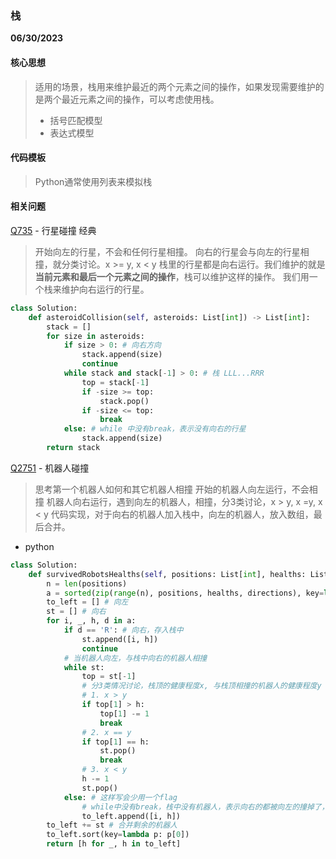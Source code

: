 ### 栈

**06/30/2023**

#### 核心思想
> 适用的场景，栈用来维护最近的两个元素之间的操作，如果发现需要维护的是两个最近元素之间的操作，可以考虑使用栈。
> - 括号匹配模型
> - 表达式模型

#### 代码模板 
> Python通常使用列表来模拟栈

#### 相关问题
[Q735] - 行星碰撞 经典
> 开始向左的行星，不会和任何行星相撞。
> 向右的行星会与向左的行星相撞，就分类讨论。x >= y, x < y
> 栈里的行星都是向右运行。我们维护的就是**当前元素和最后一个元素之间的操作**，栈可以维护这样的操作。
> 我们用一个栈来维护向右运行的行星。
```python
class Solution:
    def asteroidCollision(self, asteroids: List[int]) -> List[int]:
        stack = []
        for size in asteroids:
            if size > 0: # 向右方向
                stack.append(size)
                continue 
            while stack and stack[-1] > 0: # 栈 LLL...RRR
                top = stack[-1]
                if -size >= top:
                    stack.pop()
                if -size <= top:
                    break 
            else: # while 中没有break，表示没有向右的行星
                stack.append(size)
        return stack
```


[Q2751] - 机器人碰撞
> 思考第一个机器人如何和其它机器人相撞
> 开始的机器人向左运行，不会相撞
> 机器人向右运行，遇到向左的机器人，相撞，分3类讨论，x > y, x =y, x < y
> 代码实现，对于向右的机器人加入栈中，向左的机器人，放入数组，最后合并。

- python
```python
class Solution:
    def survivedRobotsHealths(self, positions: List[int], healths: List[int], directions: str) -> List[int]:
        n = len(positions)
        a = sorted(zip(range(n), positions, healths, directions), key=lambda p: p[1])
        to_left = [] # 向左
        st = [] # 向右
        for i, _, h, d in a:
            if d == 'R': # 向右，存入栈中
                st.append([i, h])
                continue 
            # 当机器人向左，与栈中向右的机器人相撞
            while st:
                top = st[-1]
                # 分3类情况讨论，栈顶的健康程度x, 与栈顶相撞的机器人的健康程度y
                # 1. x > y
                if top[1] > h: 
                    top[1] -= 1
                    break 
                # 2. x == y
                if top[1] == h:
                    st.pop()
                    break 
                # 3. x < y
                h -= 1
                st.pop()
            else: # 这样写会少用一个flag
                # while中没有break，栈中没有机器人，表示向右的都被向左的撞掉了，就加入向左的地方
                to_left.append([i, h]) 
        to_left += st # 合并剩余的机器人
        to_left.sort(key=lambda p: p[0])
        return [h for _, h in to_left]
```


[//]: # 
   
   [Q735]: <https://leetcode.cn/problems/asteroid-collision/>

   [Q2751]: <https://leetcode.cn/problems/robot-collisions/solutions/2319664/zhan-mo-ni-by-endlesscheng-fu26/>


